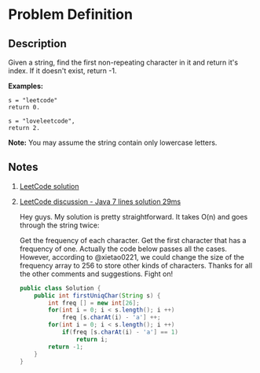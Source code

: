 # Problem Definition

## Description

Given a string, find the first non-repeating character in it and return it's index. If it doesn't exist, return -1.

**Examples:**

```plaintext
s = "leetcode"
return 0.

s = "loveleetcode",
return 2.
```

**Note:** You may assume the string contain only lowercase letters.

## Notes

1. [LeetCode solution](https://leetcode.com/problems/first-unique-character-in-a-string/solution/)
1. [LeetCode discussion - Java 7 lines solution 29ms](https://leetcode.com/explore/interview/card/top-interview-questions-easy/127/strings/881/discuss/86348/Java-7-lines-solution-29ms)

    Hey guys. My solution is pretty straightforward. It takes O(n) and goes through the string twice:

    Get the frequency of each character.
    Get the first character that has a frequency of one.
    Actually the code below passes all the cases. However, according to @xietao0221, we could change the size of the frequency array to 256 to store other kinds of characters. Thanks for all the other comments and suggestions. Fight on!

    ```java
    public class Solution {
        public int firstUniqChar(String s) {
            int freq [] = new int[26];
            for(int i = 0; i < s.length(); i ++)
                freq [s.charAt(i) - 'a'] ++;
            for(int i = 0; i < s.length(); i ++)
                if(freq [s.charAt(i) - 'a'] == 1)
                    return i;
            return -1;
        }
    }
    ```